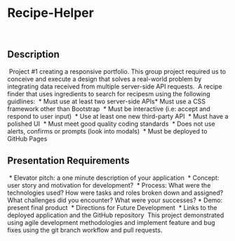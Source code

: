 # Recipe-Helper
​
## Description 
​
Project #1 creating a responsive portfolio. This group project required us to conceive and execute a design that solves a real-world problem by integrating data received from multiple server-side API requests.
​
A recipe finder that uses ingredients to search for recipesm  using the following guidlines:
​
    * Must use at least two server-side APIs
​
    * Must use a CSS framework other than Bootstrap
​
    * Must be interactive (i.e: accept and respond to user input)
​
    * Use at least one new third-party API
​
    * Must have a polished UI
​
    * Must meet good quality coding standards
​
    * Does not use alerts, confirms or prompts (look into modals)
​
    * Must be deployed to GitHub Pages
​
## Presentation Requirements
​
    * Elevator pitch: a one minute description of your application
​
    * Concept: user story and motivation for development?
​
    * Process: What were the technologies used? How were tasks and roles broken down and assigned? What challenges did you encounter? What were your successes?
​
    * Demo: present final product
​
    * Directions for Future Development
​
    * Links to the deployed application and the GitHub repository
​
This project demonstrated using agile development methodologies and implement feature and bug fixes using the git branch workflow and pull requests.
